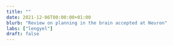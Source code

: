 ```yaml
---
title: ""
date: 2021-12-06T00:00:00+01:00
blurb: "Review on planning in the brain accepted at Neuron"
labs: ["lengyel"]
draft: false
---
```

